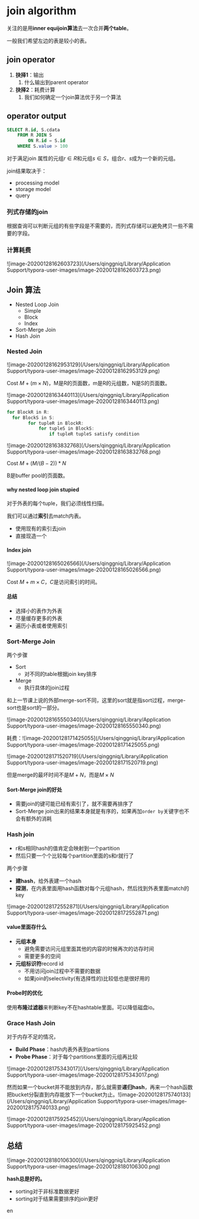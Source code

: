 # join algorithm

关注的是用**inner equijoin算法**去一次合并**两个table**。

一般我们希望左边的表是较小的表。

## join operator 

1. **抉择1**：输出
   1. 什么输出到parent operator
2. **抉择2**：耗费计算
   1. 我们如何确定一个join算法优于另一个算法

## operator output

```SQL
SELECT R.id, S.cdata
	FROM R JOIN S
		ON R.id = S.id
	WHERE S.value > 100
```

对于满足join 属性的元组$r \in R$和元组$s \in S$，组合$r$、$s$成为一个新的元组。

join结果取决于：

- processing model
- storage model
- query

### 列式存储的join

根据查询可以判断元组的有些字段是不需要的，而列式存储可以避免拷贝一些不需要的字段。

### 计算耗费

![image-20200128162603723](/Users/qinggniq/Library/Application Support/typora-user-images/image-20200128162603723.png)

## Join 算法

- Nested Loop Join
  - Simple
  - Block
  - Index
- Sort-Merge Join
- Hash Join

### Nested Join

![image-20200128162953129](/Users/qinggniq/Library/Application Support/typora-user-images/image-20200128162953129.png)

Cost $M + (m \times N)$，M是R的页面数，m是R的元组数，N是S的页面数。

![image-20200128163440113](/Users/qinggniq/Library/Application Support/typora-user-images/image-20200128163440113.png)

```java
for BlockR in R:
  for BlockS in S:
		for tupleR in BlockR:
			for tupleS in BlockS:
				if tupleR tupleS satisfy condition
```

![image-20200128163832768](/Users/qinggniq/Library/Application Support/typora-user-images/image-20200128163832768.png)

Cost $M + (M/(B-2))*N$

B是buffer pool的页面数。

#### why nested loop join stupied

对于外表的每个tuple，我们必须线性扫描。

我们可以通过**索引**去match内表。

- 使用现有的索引去join
- 直接现造一个

#### Index join

![image-20200128165026566](/Users/qinggniq/Library/Application Support/typora-user-images/image-20200128165026566.png)

Cost $M + m \times C$，$C$是访问索引的时间。

#### 总结

- 选择小的表作为外表
- 尽量缓存更多的外表
- 遍历小表或者使用索引

### Sort-Merge Join

两个步骤

- Sort
  - 对不同的table根据join key排序
- Merge
  - 执行具体的join过程

和上一节课上说的外部merge-sort不同，这里的sort就是指sort过程，merge-sort也是sort的一部分。

![image-20200128165550340](/Users/qinggniq/Library/Application Support/typora-user-images/image-20200128165550340.png)

耗费：![image-20200128171425055](/Users/qinggniq/Library/Application Support/typora-user-images/image-20200128171425055.png)

![image-20200128171520719](/Users/qinggniq/Library/Application Support/typora-user-images/image-20200128171520719.png)

但是merge的最坏时间不是$M + N$，而是$M \times N$

#### Sort-Merge join的好处

- 需要join的键可能已经有索引了，就不需要再排序了
- Sort-Merge join出来的结果本身就是有序的，如果再加`order by`关键字也不会有额外的消耗

### Hash join

- r和s相同hash的值肯定会映射到一个partition
- 然后只要一个个比较每个partition里面的s和r就行了

两个步骤

- **建hash**，给外表建一个hash
- **探测**，在内表里面用hash函数对每个元组hash，然后找到外表里面match的key

![image-20200128172552871](/Users/qinggniq/Library/Application Support/typora-user-images/image-20200128172552871.png)

#### value里面存什么

- **元组本身**
  - 避免需要访问元组里面其他的内容的时候再次的访存时间
  - 需要更多的空间
- **元组标识符**record id
  - 不用访问join过程中不需要的数据
  - 如果join的selectivity(有选择性的)比较低也是很好用的

#### **Probe**时的优化

使用**布隆过滤器**来判断key不在hashtable里面。可以降低磁盘io。

### Grace Hash Join

对于内存不足的情况，

- **Build Phase**：hash内表外表到partiions
- **Probe Phase**：对于每个partitions里面的元组再比较

![image-20200128175343017](/Users/qinggniq/Library/Application Support/typora-user-images/image-20200128175343017.png)

然而如果一个bucket并不能放到内存，那么就需要**递归hash**，再来一个hash函数把bucket分裂直到内存能放下一个bucket为止。![image-20200128175740133](/Users/qinggniq/Library/Application Support/typora-user-images/image-20200128175740133.png)

![image-20200128175925452](/Users/qinggniq/Library/Application Support/typora-user-images/image-20200128175925452.png)

## 总结

![image-20200128180106300](/Users/qinggniq/Library/Application Support/typora-user-images/image-20200128180106300.png)

**hash总是好的。**

- sorting对于非标准数据更好
- sorting对于结果需要排序的join更好



en